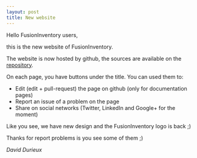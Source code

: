 ```yaml
---
layout: post
title: New website
---
```


Hello FusionInventory users,

this is the new website of FusionInventory.

The website is now hosted by github, the sources are available on the [repository](https://github.com/fusioninventory/fusioninventory.github.io).

On each page, you have buttons under the title. You can used them to:

* Edit (edit + pull-request) the page on github (only for documentation pages)
* Report an issue of a problem on the page
* Share on social networks (Twitter, LinkedIn and Google+ for the moment)

Like you see, we have new design and the FusionInventory logo is back ;)

Thanks for report problems is you see some of them ;)

_David Durieux_
